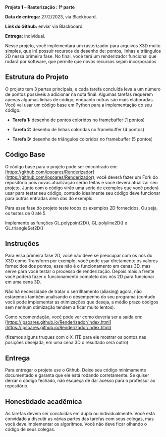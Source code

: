 
**Projeto 1 – Rasterização : 1ª parte**

**Data de entrega:** 27/2/2023, via Blackboard.

**Link do Github:** enviar via Blackboard.

**Entrega:** individual.

Nesse projeto, você implementará um rasterizador para arquivos X3D muito simples, que irá possuir recursos de desenho de: pontos, linhas e triângulos 2D nessa primeira fase. No final, você terá um renderizador funcional que rodará por software, que permite que novos recursos sejam incorporados.


## Estrutura do Projeto

O projeto tem 3 partes principais, e cada tarefa concluída leva a um número de pontos possíveis a adicionar na nota final. Algumas tarefas requerem apenas algumas linhas de código, enquanto outras são mais elaboradas. Você vai usar um código base em Python para a implementação do seu código.

* **Tarefa 1:** desenho de pontos coloridos no framebuffer (1 pontos)

* **Tarefa 2:** desenho de linhas coloridas no framebuffer (4 pontos)

* **Tarefa 3:** desenho de triângulos coloridos no framebuffer (5 pontos)


## Código Base

O código base para o projeto pode ser encontrado em: [https://github.com/lpsoares/Renderizador](https://github.com/lpsoares/Renderizador), você deverá fazer um Fork do repositório pois novas atualização serão feitas e você deverá atualizar seu projeto. Junto com o código virão uma série de exemplos que você poderá usar para testar seu código, contudo idealmente seu código deve funcionar para outras entradas além das do exemplo.

Para esse fase do projeto teste todos os exemplos 2D fornecidos. Ou seja, os testes de 0 até 5.

Implemente as funções GL.polypoint2D(), GL.polyline2D() e GL.triangleSet2D()

## Instruções

Para essa primeira fase 2D, você não deve se preocupar com os nós do X3D como Transform por exemplo, você pode usar diretamente os valores fornecidos dos pontos, esse não é o funcionamento em cenas 3D, mas serve para você testar o processo de renderização. Depois mais a frente você poderá fazer o funcionamento completo dos nós 2D para funcionar em uma cena 3D.

Não há necessidade de tratar o serrilhamento (aliasing) agora, não estaremos também analisando o desempenho do seu programa (contudo você pode implementar as otimizações que deseja, a médio prazo códigos sem nenhum otimização tendem a ficar muito lentos).

Como recomendação, você pode ver como deveria ser a saída em: [https://lpsoares.github.io/Renderizador/index.html](https://lpsoares.github.io/Renderizador/index.html)

(fizemos alguns truques com o X_ITE para ele mostrar os pontos nas posições desejada, em uma cena 3D o resultado será outro)


## Entrega

Para entregar o projeto use o Github. Deixe seu código minimamente documentado e garanta que ele está rodando corretamente. Se quiser deixar o código fechado, não esqueça de dar acesso para o professor ao repositório.


## Honestidade acadêmica

As tarefas devem ser concluídas em dupla ou individualmente. Você está convidado a discutir as várias partes das tarefas com seus colegas, mas você deve implementar os algoritmos. Você não deve ficar olhando o código de seus colegas.
